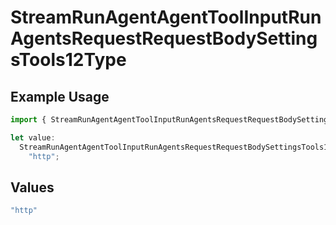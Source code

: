 # StreamRunAgentAgentToolInputRunAgentsRequestRequestBodySettingsTools12Type

## Example Usage

```typescript
import { StreamRunAgentAgentToolInputRunAgentsRequestRequestBodySettingsTools12Type } from "@orq-ai/node/models/operations";

let value:
  StreamRunAgentAgentToolInputRunAgentsRequestRequestBodySettingsTools12Type =
    "http";
```

## Values

```typescript
"http"
```